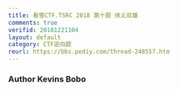 ```yaml
---
title: 看雪CTF.TSRC 2018 第十题 侠义双雄
comments: true
verifid: 20181221104
layout: default
category: CTF逆向题
reurl: https://bbs.pediy.com/thread-248557.htm
---
```


### Author Kevins Bobo

